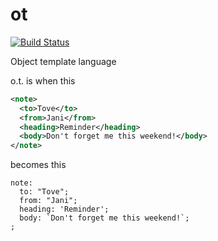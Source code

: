 # ot
[![Build Status](https://drone.io/github.com/kpmy/ot/status.png)](https://drone.io/github.com/kpmy/ot/latest)

Object template language

o.t. is when this
````xml
<note>
  <to>Tove</to>
  <from>Jani</from>
  <heading>Reminder</heading>
  <body>Don't forget me this weekend!</body>
</note>
````
becomes this
````
note:
  to: "Tove";
  from: "Jani";
  heading: 'Reminder';
  body: `Don't forget me this weekend!`;
;
````
